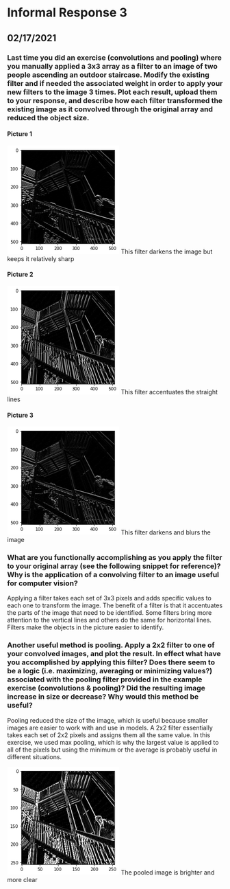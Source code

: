# Informal Response 3 
## 02/17/2021

### Last time you did an exercise (convolutions and pooling) where you manually applied a 3x3 array as a filter to an image of two people ascending an outdoor staircase. Modify the existing filter and if needed the associated weight in order to apply your new filters to the image 3 times. Plot each result, upload them to your response, and describe how each filter transformed the existing image as it convolved through the original array and reduced the object size. 

#### Picture 1
![](filter1.png)
This filter darkens the image but keeps it relatively sharp

#### Picture 2
![](filter2.png)
This filter accentuates the straight lines

#### Picture 3
![](filter3.png)
This filter darkens and blurs the image

### What are you functionally accomplishing as you apply the filter to your original array (see the following snippet for reference)? Why is the application of a convolving filter to an image useful for computer vision? 

Applying a filter takes each set of 3x3 pixels and adds specific values to each one to transform the image. The benefit of a filter is that it accentuates the parts of the image that need to be identified. Some filters bring more attention to the vertical lines and others do the same for horizontal lines. Filters make the objects in the picture easier to identify. 

### Another useful method is pooling. Apply a 2x2 filter to one of your convolved images, and plot the result. In effect what have you accomplished by applying this filter? Does there seem to be a logic (i.e. maximizing, averaging or minimizing values?) associated with the pooling filter provided in the example exercise (convolutions & pooling)? Did the resulting image increase in size or decrease? Why would this method be useful?

Pooling reduced the size of the image, which is useful because smaller images are easier to work with and use in models. A 2x2 filter essentially takes each set of 2x2 pixels and assigns them all the same value. In this exercise, we used max pooling, which is why the largest value is applied to all of the pixels but using the minimum or the average is probably useful in different situations. 

![](pooled.png)
The pooled image is brighter and more clear 
